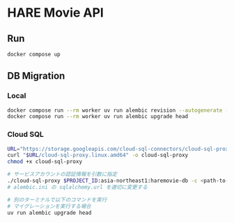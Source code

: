# HARE Movie API

## Run

```bash
docker compose up
```

## DB Migration

### Local

```bash
docker compose run --rm worker uv run alembic revision --autogenerate -m "<migration_name>"
docker compose run --rm worker uv run alembic upgrade head
```

### Cloud SQL

```bash
URL="https://storage.googleapis.com/cloud-sql-connectors/cloud-sql-proxy/v2.15.0"
curl "$URL/cloud-sql-proxy.linux.amd64" -o cloud-sql-proxy
chmod +x cloud-sql-proxy

# サービスアカウントの認証情報を引数に指定
./cloud-sql-proxy $PROJECT_ID:asia-northeast1:haremovie-db -c <path-to-service-account-key.json>
# alembic.ini の sqlalchemy.url を適切に変更する

# 別のターミナルで以下のコマンドを実行
# マイグレーションを実行する場合
uv run alembic upgrade head
```
